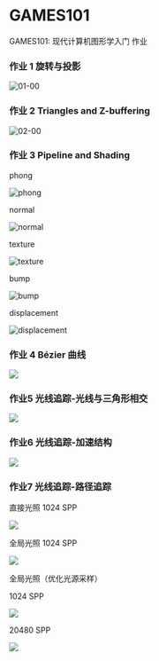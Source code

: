 # GAMES101
GAMES101: 现代计算机图形学入门 作业


### 作业 1 旋转与投影

![01-00](/images/01-00.png)

### 作业 2 Triangles and Z-buffering

![02-00](/images/02-00.png)

### 作业 3 Pipeline and Shading

phong

![phong](/images/03-00.png)

normal

![normal](/images/03-01.png)

texture

![texture](/images/03-02.png)

bump

![bump](/images/03-03.png)

displacement

![displacement](/images/03-04.png)


### 作业 4 Bézier 曲线

![](/images/04-00.png)


### 作业5 光线追踪-光线与三角形相交

![](/images/05-00.png)

### 作业6 光线追踪-加速结构

![](/images/06-00.png)



### 作业7 光线追踪-路径追踪

直接光照 1024 SPP

![](/images/07-00.png)


全局光照 1024 SPP

![](/images/07-01.png)


全局光照（优化光源采样） 

1024 SPP

![](/images/07-02.png)

20480 SPP

![](/images/07-03.png)